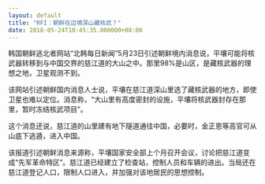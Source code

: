 ```yaml
---
layout: default
title: "RFI：朝鲜在边境深山藏核武？"
date: 2018-05-24T10:45:35.000000+08:00
---
```


韩国朝鲜逃北者网站“北韩每日新闻”5月23日引述朝鲜境内消息说，平壤可能将核武器转移到与中国交界的慈江道的大山之中。那里98%是山区，是藏核武器的理想之地，卫星观测不到。

该网站引述朝鲜国内消息人士说，平壤在慈江道深山里选了藏核武器的地方，即使卫星也难以定位。消息称，“大山里有高度密封的设施，平壤将核武器封存在那里，暂时冻结核武项目”。

这个消息还说，慈江道的山里建有地下隧道通往中国，必要时，金正恩等高官可从山底下逃遁，进入中国。

该报道引述朝鲜消息来源称，平壤国家安全部上个月召开会议，讨论把慈江道变成“先军革命特区”。慈江道已经建立了检查站，控制人员和车辆的进出。当局还在慈江道登记人口，限制人口进入，并加强对该地居民的思想控制。


